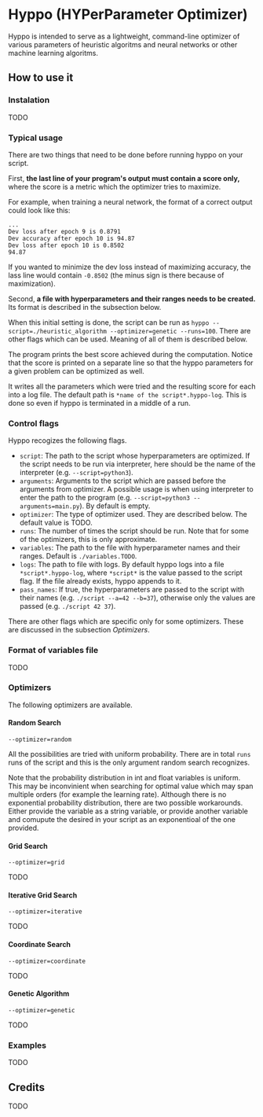 # Hyppo (HYPerParameter Optimizer)

Hyppo is intended to serve as a lightweight, command-line optimizer of various parameters of heuristic algoritms and neural networks or other machine learning algoritms.

## How to use it

### Instalation

TODO

### Typical usage

There are two things that need to be done before running hyppo on your script.

First, **the last line of your program's output must contain a score only,** where the score is a metric which the optimizer tries to maximize.

For example, when training a neural network, the format of a correct output could look like this:

```
...
Dev loss after epoch 9 is 0.8791
Dev accuracy after epoch 10 is 94.87
Dev loss after epoch 10 is 0.8502
94.87
```

If you wanted to minimize the dev loss instead of maximizing accuracy,
the lass line would contain `-0.8502` (the minus sign is there because of maximization).

Second, **a file with hyperparameters and their ranges needs to be created.**
Its format is described in the subsection below.

When this initial setting is done, the script can be run as `hyppo --script=./heuristic_algorithm --optimizer=genetic --runs=100`. There are other flags which can be used. Meaning of all of them is described below.

The program prints the best score achieved during the computation. Notice that the score is printed on a separate line so that the hyppo parameters for a given problem can be optimized as well.

It writes all the parameters which were tried and the resulting score for each into a log file. The default path is `*name of the script*.hyppo-log`. This is done so even if hyppo is terminated in a middle of a run.

### Control flags

Hyppo recogizes the following flags.

- `script`: The path to the script whose hyperparameters are optimized. If the script needs to be run via interpreter, here should be the name of the interpreter (e.g. `--script=python3`).
- `arguments`: Arguments to the script which are passed before the arguments from optimizer. A possible usage is when using interpreter to enter the path to the program (e.g. `--script=python3 --arguments=main.py`). By default is empty.
- `optimizer`: The type of optimizer used. They are described below. The default value is TODO.
- `runs`: The number of times the script should be run. Note that for some of the optimizers, this is only approximate.
- `variables`: The path to the file with hyperparameter names and their ranges. Default is `./variables.TODO`.
- `logs`: The path to file with logs. By default hyppo logs into a file `*script*.hyppo-log`, where `*script*` is the value passed to the script flag. If the file already exists, hyppo appends to it.
- `pass_names`: If true, the hyperparameters are passed to the script with their names (e.g. `./script --a=42 --b=37`), otherwise only the values are passed (e.g. `./script 42 37`).

There are other flags which are specific only for some optimizers. These are discussed in the subsection *Optimizers*.

### Format of variables file

TODO

### Optimizers

The following optimizers are available.

#### Random Search
`--optimizer=random`

All the possibilities are tried with uniform probability. There are in total `runs` runs of the script and this is the only argument random search recognizes.

Note that the probability distribution in int and float variables is uniform. This may be inconvinient when searching for optimal value which may span multiple orders (for example the learning rate). Although there is no exponential probability distribution, there are two possible workarounds. Either provide the variable as a string variable, or provide another variable and comupute the desired in your script as an exponentioal of the one provided.

#### Grid Search
`--optimizer=grid`

TODO

#### Iterative Grid Search
`--optimizer=iterative`

TODO

#### Coordinate Search
`--optimizer=coordinate`

TODO

#### Genetic Algorithm
`--optimizer=genetic`

TODO


### Examples

TODO

## Credits

TODO
